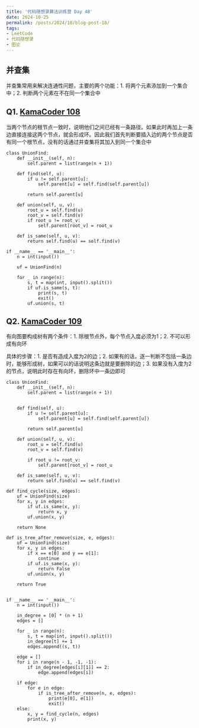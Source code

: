 ```yaml
---
title: '代码随想录算法训练营 Day 48'
date: 2024-10-25
permalink: /posts/2024/10/blog-post-18/
tags:
- LeetCode
- 代码随想录
- 图论
---
```


## 并查集

并查集常用来解决连通性问题，主要的两个功能：1. 将两个元素添加到一个集合中；2. 判断两个元素在不在同一个集合中

## Q1. [KamaCoder 108](https://kamacoder.com/problempage.php?pid=1181)

当两个节点的根节点一致时，说明他们之间已经有一条路径。如果此时再加上一条边直接连接这两个节点，就会形成环。因此我们首先判断要插入边的两个节点是否有同一个根节点，没有的话通过并查集将其加入到同一个集合中

```
class UnionFind:
    def __init__(self, n):
        self.parent = list(range(n + 1))
    
    def find(self, u):
        if u != self.parent[u]:
            self.parent[u] = self.find(self.parent[u])
        
        return self.parent[u]
    
    def union(self, u, v):
        root_u = self.find(u)
        root_v = self.find(v)
        if root_u != root_v:
            self.parent[root_v] = root_u
    
    def is_same(self, u, v):
        return self.find(u) == self.find(v)

if __name__ == '__main__':
    n = int(input())
    
    uf = UnionFind(n)
    
    for _ in range(n):
        s, t = map(int, input().split())
        if uf.is_same(s, t):
            print(s, t)
            exit()
        uf.union(s, t)
```

## Q2. [KamaCoder 109](https://kamacoder.com/problempage.php?pid=1182)

有向图要构成树有两个条件：1. 除根节点外，每个节点入度必须为1；2. 不可以形成有向环

具体的步骤：1. 是否有造成入度为2的边；2. 如果有的话，逐一判断不包括一条边时，能够形成树，如果可以的话说明这条边就是要删除的边；3. 如果没有入度为2的节点，说明此时存在有向环，删除环中一条边即可

```
class UnionFind:
    def __init__(self, n):
        self.parent = list(range(n + 1))
        
    
    def find(self, u):
        if u != self.parent[u]:
            self.parent[u] = self.find(self.parent[u])
        
        return self.parent[u]
    
    def union(self, u, v):
        root_u = self.find(u)
        root_v = self.find(v)
        
        if root_u != root_v:
            self.parent[root_v] = root_u
    
    def is_same(self, u, v):
        return self.find(u) == self.find(v)

def find_cycle(size, edges):
    uf = UnionFind(size)
    for x, y in edges:
        if uf.is_same(x, y):
            return x, y
        uf.union(x, y)
        
    return None

def is_tree_after_remove(size, e, edges):
    uf = UnionFind(size)
    for x, y in edges:
        if x == e[0] and y == e[1]:
            continue
        if uf.is_same(x, y):
            return False
        uf.union(x, y)
        
    return True
    

if __name__ == '__main__':
    n = int(input())
    
    in_degree = [0] * (n + 1)
    edges = []
    
    for _ in range(n):
        s, t = map(int, input().split())
        in_degree[t] += 1
        edges.append((s, t))
    
    edge = []
    for i in range(n - 1, -1, -1):
        if in_degree[edges[i][1]] == 2:
            edge.append(edges[i])
    
    if edge:
        for e in edge:
            if is_tree_after_remove(n, e, edges):
                print(e[0], e[1])
                exit()
    else:
        x, y = find_cycle(n, edges)
        print(x, y)
```
